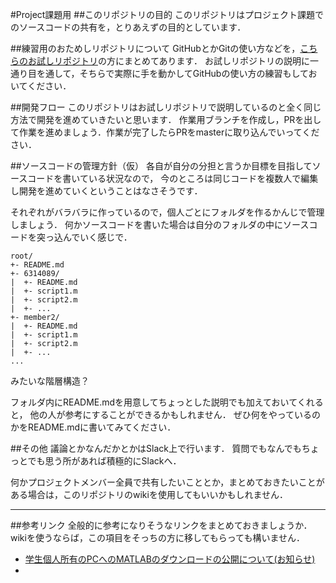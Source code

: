 #Project課題用
##このリポジトリの目的
このリポジトリはプロジェクト課題でのソースコードの共有を，とりあえずの目的としています．

##練習用のおためしリポジトリについて
GitHubとかGitの使い方などを，[こちらのお試しリポジトリ](https://github.com/6314089/otameshi)の方にまとめてあります．
お試しリポジトリの説明に一通り目を通して，そちらで実際に手を動かしてGitHubの使い方の練習もしておいてください．

##開発フロー
このリポジトリはお試しリポジトリで説明しているのと全く同じ方法で開発を進めていきたいと思います．
作業用ブランチを作成し，PRを出して作業を進めましょう．作業が完了したらPRをmasterに取り込んでいってください．

##ソースコードの管理方針（仮）
各自が自分の分担と言うか目標を目指してソースコードを書いている状況なので，
今のところは同じコードを複数人で編集し開発を進めていくということはなさそうです．

それぞれがバラバラに作っているので，個人ごとにフォルダを作るかんじで管理しましょう．
何かソースコードを書いた場合は自分のフォルダの中にソースコードを突っ込んでいく感じで．

```
root/
+- README.md
+- 6314089/
|  +- README.md
|  +- script1.m
|  +- script2.m
|  +- ...
+- member2/
|  +- README.md
|  +- script1.m
|  +- script2.m
|  +- ...
...
```

みたいな階層構造？

フォルダ内にREADME.mdを用意してちょっとした説明でも加えておいてくれると，
他の人が参考にすることができるかもしれません． 
ぜひ何をやっているのかをREADME.mdに書いてみてください．

##その他
議論とかなんだかとかはSlack上で行います． 質問でもなんでもちょっとでも思う所があれば積極的にSlackへ．

何かプロジェクトメンバー全員で共有したいこととか，まとめておきたいことがある場合は，このリポジトリのwikiを使用してもいいかもしれません．

------

##参考リンク
全般的に参考になりそうなリンクをまとめておきましょうか．
wikiを使うならば，この項目をそっちの方に移してもらっても構いません．
- [学生個人所有のPCへのMATLABのダウンロードの公開について(お知らせ)](http://www.ed.tus.ac.jp/info/2015/0410.01.htm)
- []()
